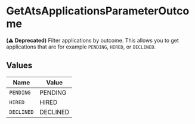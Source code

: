 # GetAtsApplicationsParameterOutcome

**(⚠️ Deprecated)** Filter applications by outcome. This allows you to get applications that are for example `PENDING`, `HIRED`, or `DECLINED`.


## Values

| Name       | Value      |
| ---------- | ---------- |
| `PENDING`  | PENDING    |
| `HIRED`    | HIRED      |
| `DECLINED` | DECLINED   |